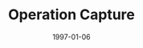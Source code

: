 ---
mission_id: capture
slug: "operation-capture"
editorsChoice:
title: "Operation Capture"
authors: 
    - "Christoph Dobias"
date: 1997-01-06
filename: "/missions/capture.zip"
description: "One of Jabba´s smuggler ships is used to transport the Plans of the Death Star to the Secbase (a  trick maneuver). Your mission is it to infiltrate Jabba´s ship through a cargo pod and get to your ship which was captured by Jabba. During this you must find the Plans of the Death Star and put a tracking device on one of the ships to follow Jabba to the Secret Base."
cover:
levelReplaced:	SECBASE
difficulty: yes
bm:	yes
fme: yes
wax: yes
three_do: yes
voc: no
gmd: no
vue: no
lfd: no
base: "New level from scratch" 
editors: "Dark Forge, INFEdit"

---